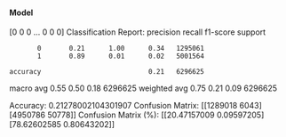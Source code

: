 #### Model
[0 0 0 ... 0 0 0]
Classification Report:
              precision    recall  f1-score   support

           0       0.21      1.00      0.34   1295061
           1       0.89      0.01      0.02   5001564

    accuracy                           0.21   6296625
   macro avg       0.55      0.50      0.18   6296625
weighted avg       0.75      0.21      0.09   6296625

Accuracy: 0.21278002104301907
Confusion Matrix:
[[1289018    6043]
 [4950786   50778]]
Confusion Matrix (%):
[[20.47157009  0.09597205]
 [78.62602585  0.80643202]]
